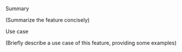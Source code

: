 Summary

(Summarize the feature concisely)

Use case

(Briefly describe a use case of this feature, providing some examples)
